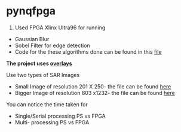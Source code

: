 # pynqfpga

1) Used FPGA Xlinx Ultra96 for running
  - Gaussian Blur
  - Sobel Filter for edge detection
  - Code for the these algorithms done can be found in this [file]()
  
  
<b>The project uses [overlays](https://pynq.readthedocs.io/en/v2.1/pynq_overlays.html)</b>

Use two types of SAR Images
  - Small Image of resolution 201 X 250- the file can be found [here](https://github.com/varchanaiyer/pynqfpga/blob/master/small-image-pynq-Copy1.ipynb)
  - Bigger Image of resolution 803 x1232- the file can be found [here](https://github.com/varchanaiyer/pynqfpga/blob/master/big-image%20(2).ipynb)
  
  
You can notice the time taken for
  - Single/Serial processing PS vs FPGA
  - Multi- processing        PS vs FPGA 
 
